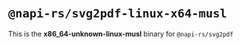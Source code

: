 # `@napi-rs/svg2pdf-linux-x64-musl`

This is the **x86_64-unknown-linux-musl** binary for `@napi-rs/svg2pdf`
